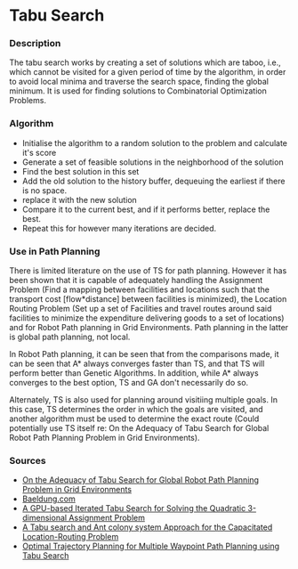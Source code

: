 # Tabu Search

### Description

The tabu search works by creating a set of solutions which are taboo, i.e., which cannot be visited for a given period of time by the algorithm, in order to avoid local minima and traverse the search space, finding the global minimum. It is used for finding solutions to Combinatorial Optimization Problems.

### Algorithm

* Initialise the algorithm to a random solution to the problem and calculate it's score
* Generate a set of feasible solutions in the neighborhood of the solution
* Find the best solution in this set
* Add the old solution to the history buffer, dequeuing the earliest if there is no space.
* replace it with the new solution
* Compare it to the current best, and if it performs better, replace the best.
* Repeat this for however many iterations are decided.

### Use in Path Planning

There is limited literature on the use of TS for path planning. However it has been shown that it is capable of adequately handling the Assignment Problem (Find a mapping between facilities and locations such that the transport cost [flow*distance] between facilities is minimized), the Location Routing Problem (Set up a set of Facilities and travel routes around said facilities to minimize the expenditure delivering goods to a set of locations) and for Robot Path planning in Grid Environments. Path planning in the latter is global path planning, not local.

In Robot Path planning, it can be seen that from the comparisons made, it can be seen that A* always converges faster than TS, and that TS will perform better than Genetic Algorithms. In addition, while A* always converges to the best option, TS and GA don't necessarily do so.

Alternately, TS is also used for planning around visitiing multiple goals. In this case, TS determines the order in which the goals are visited, and another algorithm must be used to determine the exact route (Could potentially use TS itself re: On the Adequacy of Tabu Search for Global Robot Path Planning Problem in Grid Environments).



### Sources

* [On the Adequacy of Tabu Search for Global Robot Path Planning Problem in Grid Environments](https://pdf.sciencedirectassets.com/280203/1-s2.0-S1877050914X00074/1-s2.0-S1877050914006668/main.pdf?X-Amz-Security-Token=IQoJb3JpZ2luX2VjEFsaCXVzLWVhc3QtMSJHMEUCIQDG3iEWepIsvbrudpubEOzO888LRGEU2ZU9xNOR6dHlkwIgV4BHpTyx2Srh2v3a8N3O0h0EOCMGnUcoGnCOEYyeCvwqswUIdBAFGgwwNTkwMDM1NDY4NjUiDGEEs1Mb%2BlvC2Cuw6yqQBS0IBYS3KDZ08oRf3rZpDXxCzaBLL7D9bqksIRDHo425CD%2FHc%2BDT7MaByAxMMHm1iV1dHc29Uo3Gdp4vSpbiJ35zGCruIynrDI%2BAYy2Sm6L4%2BDJCpiEhtQEXlw1PsiatG97VWPNOLqXGIai51mNH7rLZhGZJHBM16y0EJHi2jkPv7BRno1zV%2BYsAYCVzDZ2g5ZfE7pGMmAkkBjcSTTWfFLGnSODNlUaEdg0vo8vpX0gVeK4F5TjsBxSyyHyPk85pD3XGBXL00sYQpwjUqE06ZoEVRScz7U0ZTpUmI%2BkVz70%2F%2FLYa5wzNbUXYxoXONl71y4KqN%2BLSGw8%2FKW8I142xAqtTm2HO7W%2FHZAtKoHbE3FAaKogvvXkCsmqmbThIhOW9QHBFvaC2HqhunknDgWogc6kS2MUsipZwty6nHsCCcXpDf%2BvlcbGEQPfP2%2BBYcHAStArJlzb5nM4ZmFexweLsifQttdAo%2BLeazdkET2vvxZ9VIv6hTWaJwN97CWLzpEuvQfkygoTWK7vI%2BIdREDTYVKe3qkQqs1e9JXal6yib5%2BUZXZXsEh%2BGrYDezj3Rs7pNEJBIDyNNwCk7wbnPgw2c%2BIBqHHgr9HwyrCW%2F9j%2Fk9%2BmKPTBnXMhPTK6QVZt1rN7foZwHOXJs2SJaiBDntbTrs9ETqyo4I%2BzQGqSoSpkSkJMvdZnftqkc3KeNICYb%2FXinQkBavQJW9kd2WwRegCnWM6voIYJ10bOjT6iu%2FIy%2Fi%2FgA7khd4qBuS1qEZ0uR0I4uh6hOH4LfkkzoVzohcO8dYfR0PdswrPxwe9Itlf5%2F97BbGG1bQKe7tqpJg8o0TUHJZl2mrjXOHrvhB87T18JAfZKvrrcET7wkJj77DhyWA1UKMKTjy7YGOrEBpXApUsIael73lRMjMemza6ET0agcUbwj0BaW0d%2B44PFYGvdMhR1BTh7nR%2Bt9S9Y%2Fh70Mtb%2FC4AlTmLbqTgasf1bzyHCRMeQMGviKKY4r7bgWGIa7kls1c9AA8%2BJGDhpuGn6DQfBMEI%2Fz%2B%2BWh03j7qSD7BTTSsMYHkfId0aIzwV4K6PIER4C6hJNmCajBVIc7c8DU7BuWl7x1KFwZ3omW9KXuu4SIAmd81UFKCcxwKe2V&X-Amz-Algorithm=AWS4-HMAC-SHA256&X-Amz-Date=20240831T114527Z&X-Amz-SignedHeaders=host&X-Amz-Expires=300&X-Amz-Credential=ASIAQ3PHCVTY25PT2JKW%2F20240831%2Fus-east-1%2Fs3%2Faws4_request&X-Amz-Signature=8eaf12918528dfb45cac8573d88f98dc4dee8349079d1a861c6b78011055026e&hash=077a59c263f7ed161e180fc45878edee05a815a4b6f77c536bfe64bc99da9cb1&host=68042c943591013ac2b2430a89b270f6af2c76d8dfd086a07176afe7c76c2c61&pii=S1877050914006668&tid=spdf-f8be756a-88be-4649-aeda-2b44819c443a&sid=06229df2903ad947521a010008c94fbd2d14gxrqb&type=client&tsoh=d3d3LnNjaWVuY2VkaXJlY3QuY29t&ua=0f005e01020603535601&rr=8bbcc63eeaec9379&cc=in)
* [Baeldung.com](https://www.baeldung.com/cs/tabu-search)
* [A GPU-based Iterated Tabu Search for Solving the Quadratic 3-dimensional Assignment Problem](https://ieeexplore.ieee.org/stamp/stamp.jsp?tp=&arnumber=5587019)
* [A Tabu search and Ant colony system Approach for the Capacitated Location-Routing Problem](https://ieeexplore.ieee.org/stamp/stamp.jsp?tp=&arnumber=4617346)
* [Optimal Trajectory Planning for Multiple Waypoint Path Planning using Tabu Search](https://ieeexplore.ieee.org/stamp/stamp.jsp?tp=&arnumber=8796810)

